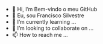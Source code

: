 - 👋 Hi, I’m Bem-vindo o meu GitHub
- 👀 Eu, sou Francisco Silvestre
- 🌱 I’m currently learning ...
- 💞️ I’m looking to collaborate on ...
- 📫 How to reach me ...

<!---
S1lvestre91/S1lvestre91 is a ✨ special ✨ repository because its `README.md` (this file) appears on your GitHub profile.
You can click the Preview link to take a look at your changes.
--->
